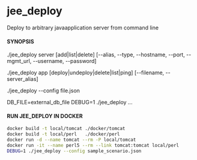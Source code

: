 # jee_deploy
Deploy to arbitrary javaapplication server from command line

#### SYNOPSIS
./jee_deploy server [add|list|delete] [--alias, --type, --hostname, --port, --mgmt_url, --username, --password]

./jee_deploy app [deploy|undeploy|delete|list|ping] [--filename, --server_alias]

./jee_deploy --config file.json

DB_FILE=external_db_file DEBUG=1 ./jee_deploy ...


#### RUN JEE_DEPLOY IN DOCKER
```bash
docker build -t local/tomcat ./docker/tomcat
docker build -t local/perl   ./docker/perl
docker run -d --name tomcat --rm -P local/tomcat
docker run -it --name perl5 --rm --link tomcat:tomcat local/perl
DEBUG=1 ./jee_deploy --config sample_scenario.json
```

